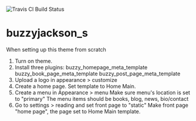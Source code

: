 ![Travis CI Build Status](https://travis-ci.org/Automattic/_s.svg?branch=master)

buzzyjackson_s
===

When setting up this theme from scratch

1. Turn on theme.
2. Install three plugins: 
  buzzy_homepage_meta_template
  buzzy_book_page_meta_template
  buzzy_post_page_meta_template
3. Upload a logo in appearance > customize
4. Create a home page. Set template to Home Main.
5. Create a menu in Appearance > menu
   Make sure menu's location is set to "primary"
   The menu items should be books, blog, news, bio/contact
6. Go to settings > reading and set front page to "static" 
   Make front page "home page", the page set to Home Main template.